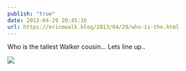 ```yaml
---
publish: "true"
date: 2013-04-29 20:45:16
url: https://ericmwalk.blog/2013/04/29/who-is-the.html
---
```


Who is the tallest Walker cousin... Lets line up..

![](https://ericmwalk.blog/uploads/2022/c4b2e6ef66.jpg)